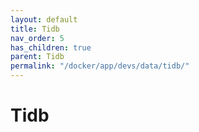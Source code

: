 ```yaml
---
layout: default
title: Tidb
nav_order: 5
has_children: true
parent: Tidb
permalink: "/docker/app/devs/data/tidb/"
---
```


# Tidb
